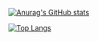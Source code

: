 [![Anurag's GitHub stats](https://github-readme-stats.vercel.app/api?username=nanosuke)](https://github.com/anuraghazra/github-readme-stats)

[![Top Langs](https://github-readme-stats.vercel.app/api/top-langs/?username=nanosuke)](https://github.com/anuraghazra/github-readme-stats)
